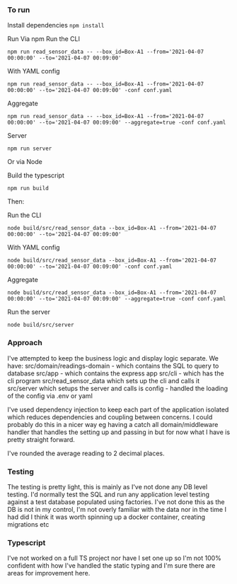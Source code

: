 ### To run
Install dependencies
`npm install`

Run Via npm
Run the CLI


`npm run read_sensor_data -- --box_id=Box-A1 --from='2021-04-07 00:00:00' --to='2021-04-07 00:09:00'`

With YAML config


`npm run read_sensor_data -- --box_id=Box-A1 --from='2021-04-07 00:00:00' --to='2021-04-07 00:09:00' -conf conf.yaml`


Aggregate


`npm run read_sensor_data -- --box_id=Box-A1 --from='2021-04-07 00:00:00' --to='2021-04-07 00:09:00' --aggregate=true -conf conf.yaml`


Server


`npm run server`


Or via Node

Build the typescript


`npm run build`

Then:

Run the CLI


`node build/src/read_sensor_data --box_id=Box-A1 --from='2021-04-07 00:00:00' --to='2021-04-07 00:09:00'`


With YAML config


`node build/src/read_sensor_data --box_id=Box-A1 --from='2021-04-07 00:00:00' --to='2021-04-07 00:09:00' -conf conf.yaml`


Aggregate


`node build/src/read_sensor_data --box_id=Box-A1 --from='2021-04-07 00:00:00' --to='2021-04-07 00:09:00' --aggregate=true -conf conf.yaml`


Run the server


`node build/src/server`


### Approach
I've attempted to keep the business logic and display logic separate.
We have:
src/domain/readings-domain - which contains the SQL to query to database
src/app - which contains the express app
src/cli - which has the cli program
src/read_sensor_data which sets up the cli and calls it
src/server which setups the server and calls is
config - handled the loading of the config via .env or yaml

I've used dependency injection to keep each part of the application isolated which reduces dependencies and coupling between concerns. I could probably do this in a nicer way eg having a catch all domain/middleware handler that handles the setting up and passing in but for now what I have is pretty straight forward.

I've rounded the average reading to 2 decimal places.

### Testing
The testing is pretty light, this is mainly as I've not done any DB level testing. I'd normally test the SQL and run any application level testing against a test database populated using factories. I've not done this as the DB is not in my control, I'm not overly familiar with the data nor in the time I had did I think it was worth spinning up a docker container, creating migrations etc

### Typescript
I've not worked on a full TS project nor have I set one up so I'm not 100% confident with how I've handled the static typing and I'm sure there are areas for improvement here.
